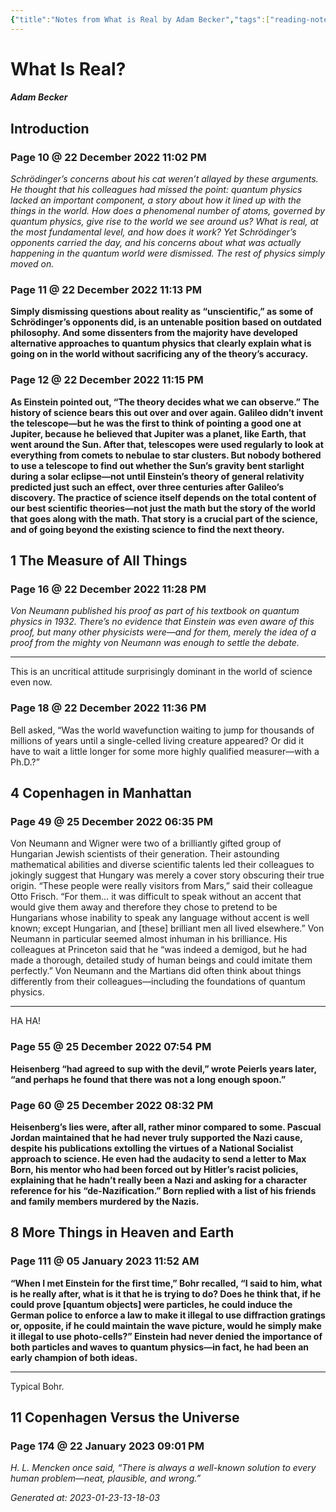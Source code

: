 ```yaml
---
{"title":"Notes from What is Real by Adam Becker","tags":["reading-note"],"created":"2023-01-23T14:00:35+06:00","updated":"2023-01-23T15:20:53+06:00","dg-publish":true,"dg-note-icon":"stone","permalink":"/personal/reading/notes-and-highlights/what-is-real-by-adam-becker/","dgPassFrontmatter":true,"noteIcon":"1"}
---
```


# What Is Real?
##### Adam Becker

## Introduction
### Page 10 @ 22 December 2022 11:02 PM
*Schrödinger’s concerns about his cat weren’t allayed by these arguments. He thought that his colleagues had missed the point: quantum physics lacked an important component, a story about how it lined up with the things in the world. How does a phenomenal number of atoms, governed by quantum physics, give rise to the world we see around us? What is real, at the most fundamental level, and how does it work? Yet Schrödinger’s opponents carried the day, and his concerns about what was actually happening in the quantum world were dismissed. The rest of physics simply moved on.*

### Page 11 @ 22 December 2022 11:13 PM
**Simply dismissing questions about reality as “unscientific,” as some of Schrödinger’s opponents did, is an untenable position based on outdated philosophy. And some dissenters from the majority have developed alternative approaches to quantum physics that clearly explain what is going on in the world without sacrificing any of the theory’s accuracy.**

### Page 12 @ 22 December 2022 11:15 PM
**As Einstein pointed out, “The theory decides what we can observe.”
The history of science bears this out over and over again. Galileo didn’t invent the telescope—but he was the first to think of pointing a good one at Jupiter, because he believed that Jupiter was a planet, like Earth, that went around the Sun. After that, telescopes were used regularly to look at everything from comets to nebulae to star clusters. But nobody bothered to use a telescope to find out whether the Sun’s gravity bent starlight during a solar eclipse—not until Einstein’s theory of general relativity predicted just such an effect, over three centuries after Galileo’s discovery. The practice of science itself depends on the total content of our best scientific theories—not just the math but the story of the world that goes along with the math. That story is a crucial part of the science, and of going beyond the existing science to find the next theory.**

## 1 The Measure of All Things
### Page 16 @ 22 December 2022 11:28 PM
*Von Neumann published his proof as part of his textbook on quantum physics in 1932. There’s no evidence that Einstein was even aware of this proof, but many other physicists were—and for them, merely the idea of a proof from the mighty von Neumann was enough to settle the debate.*

---
This is an uncritical attitude surprisingly dominant in the world of science even now.

### Page 18 @ 22 December 2022 11:36 PM
Bell asked, “Was the world wavefunction waiting to jump for thousands of millions of years until a single-celled living creature appeared? Or did it have to wait a little longer for some more highly qualified measurer—with a Ph.D.?”

## 4 Copenhagen in Manhattan
### Page 49 @ 25 December 2022 06:35 PM
Von Neumann and Wigner were two of a brilliantly gifted group of Hungarian Jewish scientists of their generation. Their astounding mathematical abilities and diverse scientific talents led their colleagues to jokingly suggest that Hungary was merely a cover story obscuring their true origin. “These people were really visitors from Mars,” said their colleague Otto Frisch. “For them… it was difficult to speak without an accent that would give them away and therefore they chose to pretend to be Hungarians whose inability to speak any language without accent is well known; except Hungarian, and [these] brilliant men all lived elsewhere.” Von Neumann in particular seemed almost inhuman in his brilliance. His colleagues at Princeton said that he “was indeed a demigod, but he had made a thorough, detailed study of human beings and could imitate them perfectly.” Von Neumann and the Martians did often think about things differently from their colleagues—including the foundations of quantum physics.

---
HA HA!

### Page 55 @ 25 December 2022 07:54 PM
**Heisenberg “had agreed to sup with the devil,” wrote Peierls years later, “and perhaps he found that there was not a long enough spoon.”**

### Page 60 @ 25 December 2022 08:32 PM
**Heisenberg’s lies were, after all, rather minor compared to some. Pascual Jordan maintained that he had never truly supported the Nazi cause, despite his publications extolling the virtues of a National Socialist approach to science. He even had the audacity to send a letter to Max Born, his mentor who had been forced out by Hitler’s racist policies, explaining that he hadn’t really been a Nazi and asking for a character reference for his “de-Nazification.” Born replied with a list of his friends and family members murdered by the Nazis.**

## 8 More Things in Heaven and Earth
### Page 111 @ 05 January 2023 11:52 AM
**“When I met Einstein for the first time,” Bohr recalled, “I said to him, what is he really after, what is it that he is trying to do? Does he think that, if he could prove [quantum objects] were particles, he could induce the German police to enforce a law to make it illegal to use diffraction gratings or, opposite, if he could maintain the wave picture, would he simply make it illegal to use photo-cells?” Einstein had never denied the importance of both particles and waves to quantum physics—in fact, he had been an early champion of both ideas.**

---
Typical Bohr.

## 11 Copenhagen Versus the Universe
### Page 174 @ 22 January 2023 09:01 PM
*H. L. Mencken once said, “There is always a well-known solution to every human problem—neat, plausible, and wrong.”*



*Generated at: 2023-01-23-13-18-03*